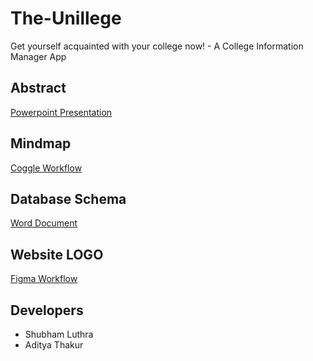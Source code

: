 # The-Unillege
Get yourself acquainted with your college now! - A College Information Manager App

## Abstract
[Powerpoint Presentation](https://drive.google.com/file/d/1X3ldQOZZ1N1-cuFHiusylquFVrZs4fSP/view?usp=sharing)

## Mindmap
[Coggle Workflow](https://coggle.it/diagram/X6aRERlMvRJ3FYS0/t/the-unillege/c0407323221692ad2ef9c020025b1d5ec4241b840b391301120a32c5c8eec022)

## Database Schema
[Word Document](https://docs.google.com/document/d/1Ro3Crf1UlzEwN499NxVIO7RjsLe-cB7T91FcpTcEb0U/edit?usp=sharing)

## Website LOGO
[Figma Workflow](https://www.figma.com/file/CDxmnfoPjyT7yeedqYjjKW/Untitled?node-id=1%3A6)

## Developers
- Shubham Luthra
- Aditya Thakur
